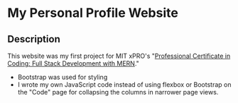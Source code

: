 # My Personal Profile Website
## Description
This website was my first project for MIT xPRO's "[Professional Certificate in Coding: Full Stack Development with MERN](https://xpro.mit.edu/programs/program-v1:xPRO+PCCx+R1/)." 
* Bootstrap was used for styling
* I wrote my own JavaScript code instead of using flexbox or Bootstrap on the "Code" page for collapsing the columns in narrower page views.
